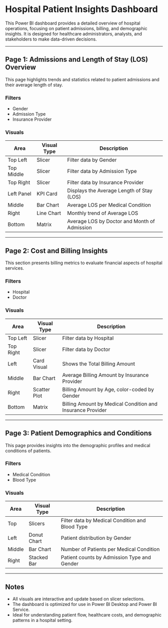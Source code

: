 # Hospital Patient Insights Dashboard

This Power BI dashboard provides a detailed overview of hospital operations, focusing on patient admissions, billing, and demographic insights. It is designed for healthcare administrators, analysts, and stakeholders to make data-driven decisions.

---

## Page 1: Admissions and Length of Stay (LOS) Overview

This page highlights trends and statistics related to patient admissions and their average length of stay.

### Filters
- Gender
- Admission Type
- Insurance Provider

### Visuals

| Area         | Visual Type  | Description |
|--------------|--------------|-------------|
| Top Left     | Slicer       | Filter data by Gender |
| Top Middle   | Slicer       | Filter data by Admission Type |
| Top Right    | Slicer       | Filter data by Insurance Provider |
| Left Panel   | KPI Card     | Displays the Average Length of Stay (LOS) |
| Middle       | Bar Chart    | Average LOS per Medical Condition |
| Right        | Line Chart   | Monthly trend of Average LOS |
| Bottom       | Matrix       | Average LOS by Doctor and Month of Admission |

---

## Page 2: Cost and Billing Insights

This section presents billing metrics to evaluate financial aspects of hospital services.

### Filters
- Hospital
- Doctor

### Visuals

| Area         | Visual Type   | Description |
|--------------|---------------|-------------|
| Top Left     | Slicer        | Filter data by Hospital |
| Top Right    | Slicer        | Filter data by Doctor |
| Left         | Card Visual   | Shows the Total Billing Amount |
| Middle       | Bar Chart     | Average Billing Amount by Insurance Provider |
| Right        | Scatter Plot  | Billing Amount by Age, color-coded by Gender |
| Bottom       | Matrix        | Billing Amount by Medical Condition and Insurance Provider |

---

## Page 3: Patient Demographics and Conditions

This page provides insights into the demographic profiles and medical conditions of patients.

### Filters
- Medical Condition
- Blood Type

### Visuals

| Area         | Visual Type   | Description |
|--------------|---------------|-------------|
| Top          | Slicers       | Filter data by Medical Condition and Blood Type |
| Left         | Donut Chart   | Patient distribution by Gender |
| Middle       | Bar Chart     | Number of Patients per Medical Condition |
| Right        | Stacked Bar   | Patient counts by Admission Type and Gender |

---

## Notes

- All visuals are interactive and update based on slicer selections.
- The dashboard is optimized for use in Power BI Desktop and Power BI Service.
- Ideal for understanding patient flow, healthcare costs, and demographic patterns in a hospital setting.
